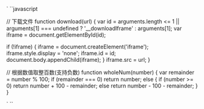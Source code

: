 ` ``javascript

// 下载文件
function download(url) {
  var id = arguments.length <= 1 || arguments[1] === undefined ? '__downloadIframe' : arguments[1];
  var iframe = document.getElementById(id);

  if (!iframe) {
    iframe = document.createElement('iframe');
    iframe.style.display = 'none';
    iframe.id = id;
    document.body.appendChild(iframe);
  }
  iframe.src = url;
}

// 根据数值取整百数(支持负数)
function wholeNum(number) {
  var remainder = number % 100;
  if (remainder === 0)
    return number;
  else {
    if (number >= 0)
      return number + 100 - remainder;
    else
      return number - 100 - remainder;
  }
}

` ``
